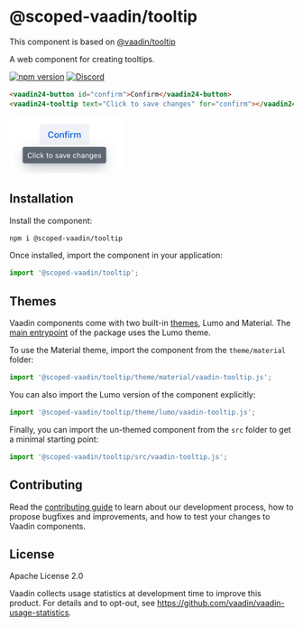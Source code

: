 # @scoped-vaadin/tooltip

This component is based on [@vaadin/tooltip](https://www.npmjs.com/package/@vaadin/tooltip)

A web component for creating tooltips.

[![npm version](https://badgen.net/npm/v/@scoped-vaadin/tooltip)](https://www.npmjs.com/package/@scoped-vaadin/tooltip)
[![Discord](https://img.shields.io/discord/732335336448852018?label=discord)](https://discord.gg/PHmkCKC)

```html
<vaadin24-button id="confirm">Confirm</vaadin24-button>
<vaadin24-tooltip text="Click to save changes" for="confirm"></vaadin24-tooltip>
```

[<img src="https://raw.githubusercontent.com/vaadin/web-components/main/packages/tooltip/screenshot.png" width="200" alt="Screenshot of vaadin-tooltip">](https://vaadin.com/docs/latest/components/tooltip)

## Installation

Install the component:

```sh
npm i @scoped-vaadin/tooltip
```

Once installed, import the component in your application:

```js
import '@scoped-vaadin/tooltip';
```

## Themes

Vaadin components come with two built-in [themes](https://vaadin.com/docs/latest/styling), Lumo and Material.
The [main entrypoint](https://github.com/vaadin/web-components/blob/main/packages/tooltip/vaadin-tooltip.js) of the package uses the Lumo theme.

To use the Material theme, import the component from the `theme/material` folder:

```js
import '@scoped-vaadin/tooltip/theme/material/vaadin-tooltip.js';
```

You can also import the Lumo version of the component explicitly:

```js
import '@scoped-vaadin/tooltip/theme/lumo/vaadin-tooltip.js';
```

Finally, you can import the un-themed component from the `src` folder to get a minimal starting point:

```js
import '@scoped-vaadin/tooltip/src/vaadin-tooltip.js';
```

## Contributing

Read the [contributing guide](https://vaadin.com/docs/latest/contributing/overview) to learn about our development process, how to propose bugfixes and improvements, and how to test your changes to Vaadin components.

## License

Apache License 2.0

Vaadin collects usage statistics at development time to improve this product.
For details and to opt-out, see https://github.com/vaadin/vaadin-usage-statistics.
